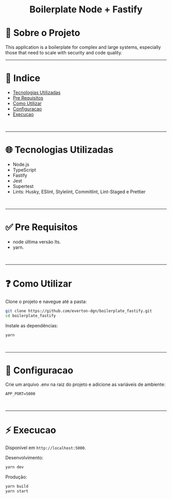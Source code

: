 <h1 align="center">Boilerplate Node + Fastify</h1>

# :memo: Sobre o Projeto

This application is a boilerplate for complex and large systems, especially those that need to scale with security and code quality.

---

# :pushpin: Indice

- [Tecnologias Utilizadas](#globe_with_meridians-tecnologias-utilizadas)
- [Pre Requisitos](#white_check_mark-pre-requisitos)
- [Como Utilizar](#question-como-utilizar)
- [Configuracao](#wrench-configuracao)
- [Execucao](#zap-execucao)

<br />

---

# :globe_with_meridians: Tecnologias Utilizadas

- Node.js
- TypeScript
- Fastify
- Jest
- Supertest
- Lints: Husky, ESlint, Stylelint, Commitlint, Lint-Staged e Prettier

<br />

---

# :white_check_mark: Pre Requisitos

- node última versão lts.
- yarn.

<br />

---

# :question: Como Utilizar

Clone o projeto e navegue até a pasta:

```bash
git clone https://github.com/everton-dgn/boilerplate_fastify.git
cd boilerplate_fastify
```

Instale as dependências:

```bash
yarn
```

<br />

---

# :wrench: Configuracao

Crie um arquivo .env na raiz do projeto e adicione as variáveis de ambiente:

```
APP_PORT=5000
```

<br />

---

# :zap: Execucao

Disponível em `http://localhost:5000`.

Desenvolvimento:

```bash
yarn dev
```

Produção:

```bash
yarn build
yarn start
```

<br />
